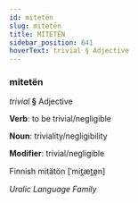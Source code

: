 ```yaml
---
id: mitetën
slug: mitetën
title: MİTETËN
sidebar_position: 641
hoverText: trivial § Adjective
---
```


### mitetën

*trivial* **§** Adjective

**Verb**: to be trivial/negligible

**Noun**: triviality/negligibility

**Modifier**: trivial/negligible

Finnish mitätön [ˈmit̪æt̪ø̞n]

*Uralic Language Family*